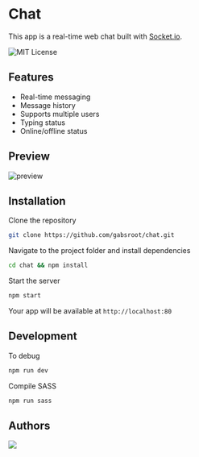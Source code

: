 # Chat

This app is a real-time web chat built with [Socket.io](https://socket.io/).

![MIT License](https://img.shields.io/badge/license-MIT-blue.svg)

## Features

- Real-time messaging
- Message history
- Supports multiple users
- Typing status
- Online/offline status

## Preview

![preview](https://github.com/user-attachments/assets/2a7eb305-4082-4fb1-ac64-14e718b1f843)

## Installation

Clone the repository
```sh
git clone https://github.com/gabsroot/chat.git
```

Navigate to the project folder and install dependencies
```sh
cd chat && npm install
```

Start the server
```sh
npm start
```

Your app will be available at `http://localhost:80`

## Development

To debug
```sh
npm run dev
```

Compile SASS
```sh
npm run sass
```

## Authors

<a href="https://github.com/gabsroot/chat/graphs/contributors">
  <img src="https://contrib.rocks/image?repo=gabsroot/Chat" />
</a>
